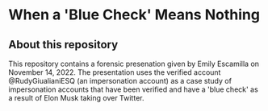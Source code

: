 # When a 'Blue Check' Means Nothing

## About this repository

This repository contains a forensic presenation given by Emily Escamilla on November 14, 2022. The presentation uses the verified account @RudyGiualianiESQ (an impersonation account) as a case study of impersonation accounts that have been verified and have a 'blue check' as a result of Elon Musk taking over Twitter. 